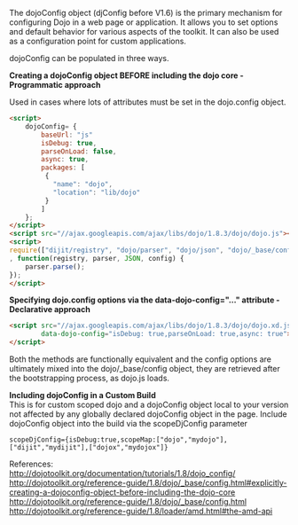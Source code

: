The dojoConfig object (djConfig before V1.6) is the primary mechanism for configuring Dojo in a web page or application. It allows you to set options and default behavior for various aspects of the toolkit. It can also be used as a configuration point for custom applications.

dojoConfig can be populated in three ways. 
                 
**Creating a dojoConfig object BEFORE including the dojo core - Programmatic approach**

Used in cases where lots of attributes must be set in the dojo.config object.

```html
<script>
    dojoConfig= {
        baseUrl: "js"
        isDebug: true, 
        parseOnLoad: false,
        async: true,
        packages: [
         {
           "name": "dojo",
           "location": "lib/dojo"
         }
        ]
    };
</script>
<script src="//ajax.googleapis.com/ajax/libs/dojo/1.8.3/dojo/dojo.js"></script>
<script>
require(["dijit/registry", "dojo/parser", "dojo/json", "dojo/_base/config", "dojo/domReady!"]
, function(registry, parser, JSON, config) {
    parser.parse();
});
</script>
```
**Specifying dojo.config options via the data-dojo-config="..." attribute - Declarative approach**

```html
<script src="//ajax.googleapis.com/ajax/libs/dojo/1.8.3/dojo/dojo.xd.js"
        data-dojo-config="isDebug: true,parseOnLoad: true,async: true">
</script>
```

Both the methods  are functionally equivalent and the config options are ultimately mixed into the dojo/_base/config object, they are retrieved after the bootstrapping process, as dojo.js loads.
                       
**Including dojoConfig in a Custom Build**                                               
This is for custom scoped dojo and a dojoConfig object local to your version not affected by any globally declared dojoConfig object in the page. Include dojoConfig object into the build via the scopeDjConfig parameter

```     
scopeDjConfig={isDebug:true,scopeMap:["dojo","mydojo"],["dijit","mydijit"],["dojox","mydojox"]}
```

References:  
http://dojotoolkit.org/documentation/tutorials/1.8/dojo_config/   
http://dojotoolkit.org/reference-guide/1.8/dojo/_base/config.html#explicitly-creating-a-dojoconfig-object-before-including-the-dojo-core                  
http://dojotoolkit.org/reference-guide/1.8/dojo/_base/config.html                      
http://dojotoolkit.org/reference-guide/1.8/loader/amd.html#the-amd-api